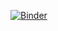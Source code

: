 [![Binder](https://mybinder.org/badge.svg)](https://mybinder.org/v2/gh/ECaMorlaix-TSI-1718/RDM/tree/master/Valentin/master)
